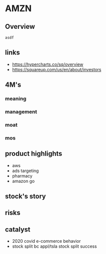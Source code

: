 # AMZN

## Overview
```
asdf
```

## links
- https://hypercharts.co/sq/overview
- https://squareup.com/us/en/about/investors

## 4M's
### meaning

### management

### moat

### mos

## product highlights
- aws
- ads targeting
- pharmacy
- amazon go

## stock's story

## risks

## catalyst
- 2020 covid e-commerce behavior
- stock split bc appl/tsla stock split success
